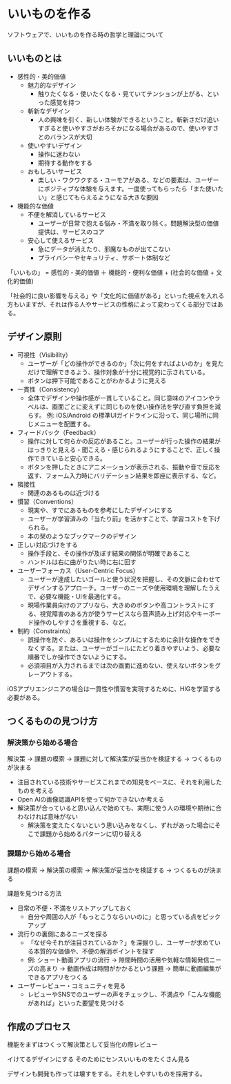 # いいものを作る

ソフトウェアで、いいものを作る時の哲学と理論について

## いいものとは

* 感性的・美的価値
  * 魅力的なデザイン
    * 触りたくなる・使いたくなる・見ていてテンションが上がる、といった感覚を持つ
  * 斬新なデザイン
    * 人の興味を引く、新しい体験ができるということ。斬新さだけ追いすぎると使いやすさがおろそかになる場合があるので、使いやすさとのバランスが大切
  * 使いやすいデザイン
    * 操作に迷わない
    * 期待する動作をする
  * おもしろいサービス
    * 楽しい・ワクワクする・ユーモアがある、などの要素は、ユーザーにポジティブな体験を与えます。一度使ってもらったら「また使いたい」と感じてもらえるようになる大きな要因
* 機能的な価値
  * 不便を解消しているサービス
    * ユーザーが日常で抱える悩み・不満を取り除く。問題解決型の価値提供は、サービスのコア
  * 安心して使えるサービス
    * 急にデータが消えたり、邪魔なものが出てこない
    * プライバシーやセキュリティ、サポート体制など

「いいもの」 = 感性的・美的価値 ＋ 機能的・便利な価値 + (社会的な価値 + 文化的価値)

「社会的に良い影響を与える」や「文化的に価値がある」といった視点を入れる方もいますが、それは作る人やサービスの性格によって変わってくる部分ではある。

## デザイン原則

* 可視性（Visibility）
  * ユーザーが「どの操作ができるのか」「次に何をすればよいのか」を見ただけで理解できるよう、操作対象が十分に視覚的に示されている。
  * ボタンは押下可能であることがわかるように見える
* 一貫性（Consistency）
  * 全体でデザインや操作感が一貫していること。同じ意味のアイコンやラベルは、画面ごとに変えずに同じものを使い操作法を学び直す負担を減らす。
例: iOS/Android の標準UIガイドラインに沿って、同じ場所に同じメニューを配置する。
* フィードバック（Feedback）
  * 操作に対して何らかの反応があること。ユーザーが行った操作の結果がはっきりと見える・聞こえる・感じられるようにすることで、正しく操作できていると安心できる。
  * ボタンを押したときにアニメーションが表示される、振動や音で反応を返す、フォーム入力時にバリデーション結果を即座に表示する、など。
* 隣接性
  * 関連のあるものは近づける
* 慣習（Conventions）
  * 現実や、すでにあるものを参考にしたデザインにする
  * ユーザーが学習済みの「当たり前」を活かすことで、学習コストを下げられる。
  * 本の栞のようなブックマークのデザイン
* 正しい対応づけをする
  * 操作手段と、その操作が及ぼす結果の関係が明確であること
  * ハンドルは右に曲がりたい時に右に回す
* ユーザーフォーカス（User-Centric Focus）
  * ユーザーが達成したいゴールと使う状況を把握し、その文脈に合わせてデザインするアプローチ。ユーザーのニーズや使用環境を理解したうえで、必要な機能・UIを最適化する。
  * 現場作業員向けのアプリなら、大きめのボタンや高コントラストにする、視覚障害のある方が使うサービスなら音声読み上げ対応やキーボード操作のしやすさを重視する、など。
* 制約（Constraints）
  * 誤操作を防ぐ、あるいは操作をシンプルにするために余計な操作をできなくする。または、ユーザーがゴールにたどり着きやすいよう、必要な順番でしか操作できないようにする。
  * 必須項目が入力されるまでは次の画面に進めない、使えないボタンをグレーアウトする。

iOSアプリエンジニアの場合は一貫性や慣習を実現するために、HIGを学習する必要がある。

## つくるものの見つけ方

### 解決策から始める場合

解決策 → 課題の模索 → 課題に対して解決策が妥当かを検証する → つくるものが決まる

* 注目されている技術やサービスこれまでの知見をベースに、それを利用したものを考える
* Open AIの画像認識APIを使って何かできないか考える
* 解決策が合っていると思い込んで始めても、実際に使う人の環境や期待に合わなければ意味がない
  * 解決策を変えたくないという思い込みをなくし、ずれがあった場合にそこで課題から始めるパターンに切り替える

### 課題から始める場合

課題の模索 → 解決策の模索 → 解決策が妥当かを検証する → つくるものが決まる

課題を見つける方法

+ 日常の不便・不満をリストアップしておく
  + 自分や周囲の人が「もっとこうならいいのに」と思っている点をピックアップ  
+ 流行りの裏側にあるニーズを探る
  + 「なぜ今それが注目されているか？」を深掘りし、ユーザーが求めている本質的な価値や、不便の解消ポイントを探す  
  + 例: ショート動画アプリの流行 → 隙間時間の活用や気軽な情報発信ニーズの高まり → 動画作成は時間がかかるという課題 → 簡単に動画編集ができるアプリをつくる
+ ユーザーレビュー・コミュニティを見る
  + レビューやSNSでのユーザーの声をチェックし、不満点や「こんな機能があれば」といった要望を見つける  

## 作成のプロセス

機能をまずはつくって解決策として妥当化の際レビュー

イけてるデザインにする
そのためにセンスいいものをたくさん見る

デザインも開発も作っては壊すをする。それをしやすいものを採用する。